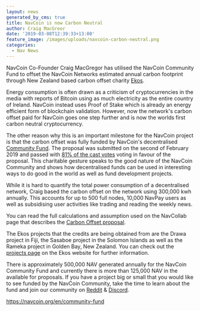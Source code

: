```yaml
---
layout: news
generated_by_cms: true
title: NavCoin is now Carbon Neutral
author: Craig MacGreor
date: '2019-03-08T12:39:33+13:00'
feature_image: /images/uploads/navcoin-carbon-neutral.png
categories:
  - Nav News
---
```

NavCoin Co-Founder Craig MacGregor has utilised the NavCoin Community Fund to offset the NavCoin Networks estimated annual carbon footprint through New Zealand based carbon offset charity [Ekos](https://ekos.org.nz/).

Energy consumption is often drawn as a criticism of cryptocurrencies in the media with reports of Bitcoin using as much electricity as the entire country of Ireland. NavCoin instead uses Proof of Stake which is already an energy efficient form of blockchain validation. However, now the network's carbon offset paid for NavCoin goes one step further and is now the worlds first carbon neutral cryptocurrency. 

The other reason why this is an important milestone for the NavCoin project is that the carbon offset was fully funded by NavCoin's decentralised [Community Fund](https://navcoin.org/en/community-fund). The proposal was submitted on the second of February 2019 and passed with [81% of the cast votes](https://www.navexplorer.com/community-fund/proposal/7fde4d5ccbf6ee6319933126776a1e633eb4d7083fae812f263eec0c8ded0027) voting in favour of the proposal. This charitable gesture speaks to the good nature of the NavCoin Community and shows how decentralised funds can be used in interesting ways to do good in the world as well as fund development projects.

While it is hard to quantify the total power consumption of a decentralised network, Craig based the carbon offset on the network using 300,000 kwh annually. This accounts for up to 500 full nodes, 10,000 NavPay users as well as subsidising user activities like trading and reading the weekly news.

You can read the full calculations and assumption used on the NavCollab page that describes the [Carbon Offset proposal](https://collab.navcoin.org/s/carbon-neutral-navcoin/custom_pages/container/view?id=6).

The Ekos projects that the credits are being obtained from are the Drawa project in Fiji, the Sasaboe project in the Solomon Islands as well as the Rameka project in Golden Bay, New Zealand. You can check out the [projects page](https://ekos.org.nz/our-projects) on the Ekos website for further information.

There is approximately 500,000 NAV generated annually for the NavCoin Community Fund and currently there is more than 125,000 NAV in the available for proposals. If you have a project big or small that you would like to see funded by the NavCoin Community, take the time to learn about the fund and join our community on [Reddit](https://reddit.com/r/NavCoin/) & [Discord](https://discordapp.com/invite/y4Vu9jw).

<https://navcoin.org/en/community-fund>
